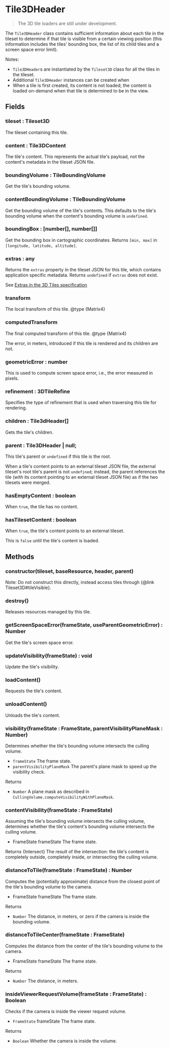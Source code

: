 # Tile3DHeader

> The 3D tile loaders are still under development.

The `Tile3DHeader` class contains sufficient information about each tile in the tileset to determine if that tile is visible from a certain viewing position (this information includes the tiles' bounding box, the list of its child tiles and a screen space error limit).


Notes:
- `Tile3DHeader`s are instantiated by the `Tileset3D` class for all the tiles in the tileset.
- Additional `Tile3DHeader` instances can be created when 
- When a tile is first created, its content is not loaded; the content is loaded on-demand when that tile is determined to be in the view.

## Fields

### tileset : Tileset3D

The tileset containing this tile.

### content : Tile3DContent

The tile's content. This represents the actual tile's payload,
not the content's metadata in the tileset JSON file.

### boundingVolume : TileBoundingVolume

Get the tile's bounding volume.

### contentBoundingVolume : TileBoundingVolume

Get the bounding volume of the tile's contents. This defaults to the
tile's bounding volume when the content's bounding volume is
`undefined`.

### boundingBox : [number[], number[]]

Get the bounding box in cartographic coordinates. Returns `[min, max]` in `[longitude, latitude, altitude]`.

### extras : any

Returns the `extras` property in the tileset JSON for this tile, which contains application specific metadata.
Returns `undefined` if `extras` does not exist.

See [Extras in the 3D Tiles specification](https://github.com/AnalyticalGraphicsInc/3d-tiles/tree/master/specification#specifying-extensions-and-application-specific-extras)


### transform

The local transform of this tile.
@type {Matrix4}

### computedTransform

The final computed transform of this tile.
@type {Matrix4}

The error, in meters, introduced if this tile is rendered and its children are not.


### geometricError : number

This is used to compute screen space error, i.e., the error measured in pixels.

### refinement : 3DTileRefine

Specifies the type of refinement that is used when traversing this tile for rendering.

### children : Tile3dHeader[]

Gets the tile's children.

### parent : Tile3DHeader | null;

This tile's parent or `undefined` if this tile is the root.

When a tile's content points to an external tileset JSON file, the external tileset's root tile's parent is not `undefined`; instead, the parent references the tile (with its content pointing to an external tileset JSON file) as if the two tilesets were merged.


### hasEmptyContent : boolean

When `true`, the tile has no content.

### hasTilesetContent : boolean

When `true`, the tile's content points to an external tileset.

This is `false` until the tile's content is loaded.



## Methods

### constructor(tileset, baseResource, header, parent)

Note: Do not construct this directly, instead access tiles through {@link Tileset3D#tileVisible}.

### destroy()

Releases resources managed by this tile.

### getScreenSpaceError(frameState, useParentGeometricError) : Number

Get the tile's screen space error.

### updateVisibility(frameState) : void

Update the tile's visibility.

### loadContent()

Requests the tile's content.

### unloadContent()

Unloads the tile's content.

### visibility(frameState : FrameState, parentVisibilityPlaneMask : Number)

Determines whether the tile's bounding volume intersects the culling volume.

- `frameState` The frame state.
- `parentVisibilityPlaneMask` The parent's plane mask to speed up the visibility check.

Returns
- `Number` A plane mask as described in `CullingVolume.computeVisibilityWithPlaneMask`.


### contentVisibility(frameState : FrameState)

Assuming the tile's bounding volume intersects the culling volume, determines
whether the tile's content's bounding volume intersects the culling volume.
- FrameState frameState The frame state.

Returns
{Intersect} The result of the intersection: the tile's content is completely outside, completely inside, or intersecting the culling volume.

### distanceToTile(frameState : FrameState) : Number

Computes the (potentially approximate) distance from the closest point of the tile's bounding volume to the camera.
- FrameState frameState The frame state.

Returns
- `Number` The distance, in meters, or zero if the camera is inside the bounding volume.

### distanceToTileCenter(frameState : FrameState)

Computes the distance from the center of the tile's bounding volume to the camera.
- FrameState frameState The frame state.

Returns
- `Number` The distance, in meters.

### insideViewerRequestVolume(frameState : FrameState) : Boolean

Checks if the camera is inside the viewer request volume.

- `FrameState` frameState The frame state.

Returns
- `Boolean` Whether the camera is inside the volume.
